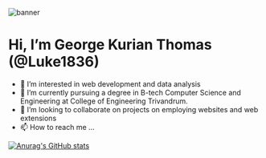 ![banner](https://github.com/Luke1836/Luke1836/assets/130575793/723beb2b-c062-4509-b37e-ee39a9ba6841)
<br/>
# Hi, I’m George Kurian Thomas (@Luke1836)
- 👀 I’m interested in web development and data analysis
- 🌱 I’m currently pursuing a degree in B-tech Computer Science and Engineering at College of Engineering Trivandrum.
- 💞️ I’m looking to collaborate on projects on employing websites and web extensions 
- 📫 How to reach me ...

[![Anurag's GitHub stats](https://github-readme-stats.vercel.app/api?username=Luke1836&theme=synthwave)](https://github.com/anuraghazra/github-readme-stats)
